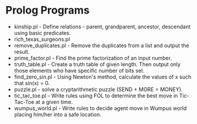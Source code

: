 # Prolog Programs
* kinship.pl - Define relations - parent, grandparent, ancestor, descendant using basic predicates.
* rich_texas_surgeons.pl
* remove_duplicates.pl - Remove the duplicates from a list and output the result.
* prime_factor.pl - Find the prime factorization of an input number.
* truth_table.pl - Create a truth table of given length. Then output only those elements who have specific number of bits set.
* find_zero_sin.pl - Using Newton's method, calculate the values of x such that sin(x) = 0.
* puzzle.pl - solve a cryptarithmetic puzzle (SEND + MORE = MONEY).
* tic_tac_toe.pl - Write rules using FOL to determine the best move in Tic-Tac-Toe at a given time.
* wumpus_world.pl - Write rules to decide agent move in Wumpus world placing him/her into a safe location.